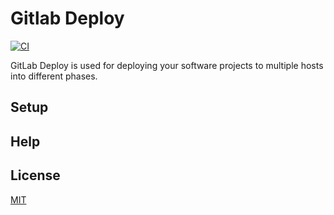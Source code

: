Gitlab Deploy
====================

[![CI](https://github.com/magiclen/gitlab-deploy/actions/workflows/ci.yml/badge.svg)](https://github.com/magiclen/gitlab-deploy/actions/workflows/ci.yml)

GitLab Deploy is used for deploying your software projects to multiple hosts into different phases.

## Setup



## Help

## License

[MIT](LICENSE)